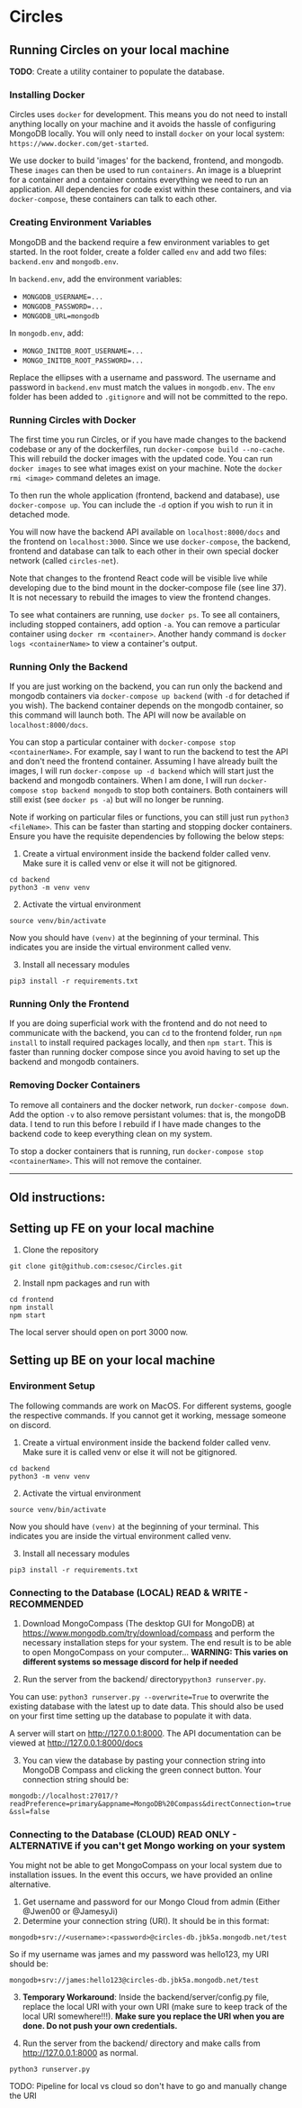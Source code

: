 # Circles

## Running Circles on your local machine

**TODO**: Create a utility container to populate the database.

### Installing Docker

Circles uses `docker` for development. This means you do not need to install anything locally on your machine and it avoids the hassle of configuring MongoDB locally. You will only need to install `docker` on your local system: `https://www.docker.com/get-started`.

We use docker to build 'images' for the backend, frontend, and mongodb. These `images` can then be used to run `containers`. An image is a blueprint for a container and a container contains everything we need to run an application. All dependencies for code exist within these containers, and via `docker-compose`, these containers can talk to each other.

### Creating Environment Variables

MongoDB and the backend require a few environment variables to get started. In the root folder, create a folder called `env` and add two files: `backend.env` and `mongodb.env`. 

In `backend.env`, add the environment variables:
- `MONGODB_USERNAME=...`
- `MONGODB_PASSWORD=...`
- `MONGODB_URL=mongodb`

In `mongodb.env`, add:
- `MONGO_INITDB_ROOT_USERNAME=...`
- `MONGO_INITDB_ROOT_PASSWORD=...`

Replace the ellipses with a username and password. The username and password in `backend.env` must match the values in `mongodb.env`. The `env` folder has been added to `.gitignore` and will not be committed to the repo. 

### Running Circles with Docker

The first time you run Circles, or if you have made changes to the backend codebase or any of the dockerfiles, run `docker-compose build --no-cache`. This will rebuild the docker images with the updated code. You can run `docker images` to see what images exist on your machine. Note the `docker rmi <image>` command deletes an image.

To then run the whole application (frontend, backend and database), use `docker-compose up`. You can include the `-d` option if you wish to run it in detached mode. 

You will now have the backend API available on `localhost:8000/docs` and the frontend on `localhost:3000`. Since we use `docker-compose`, the backend, frontend and database can talk to each other in their own special docker network (called `circles-net`).

Note that changes to the frontend React code will be visible live while developing due to the bind mount in the docker-compose file (see line 37). It is not necessary to rebuild the images to view the frontend changes.

To see what containers are running, use `docker ps`. To see all containers, including stopped containers, add option `-a`. You can remove a particular container using `docker rm <container>`. Another handy command is `docker logs <containerName>` to view a container's output.

### Running Only the Backend

If you are just working on the backend, you can run only the backend and mongodb containers via `docker-compose up backend` (with `-d` for detached if you wish). The backend container depends on the mongodb container, so this command will launch both. The API will now be available on `localhost:8000/docs`. 

You can stop a particular container with `docker-compose stop <containerName>`. For example, say I want to run the backend to test the API and don't need the frontend container. Assuming I have already built the images, I will run `docker-compose up -d backend` which will start just the backend and mongodb containers. When I am done, I will run `docker-compose stop backend mongodb` to stop both containers. Both containers will still exist (see `docker ps -a`) but will no longer be running.

Note if working on particular files or functions, you can still just run `python3 <fileName>`. This can be faster than starting and stopping docker containers. Ensure you have the requisite dependencies by following the below steps:

1. Create a virtual environment inside the backend folder called venv. Make sure it is called venv or else it will not be gitignored.
```
cd backend
python3 -m venv venv
```
2. Activate the virtual environment
```
source venv/bin/activate
```
Now you should have `(venv)` at the beginning of your terminal. This indicates you are inside the virtual environment called venv.

3. Install all necessary modules
```
pip3 install -r requirements.txt
```

### Running Only the Frontend

If you are doing superficial work with the frontend and do not need to communicate with the backend, you can `cd` to the frontend folder, run `npm install` to install required packages locally, and then `npm start`. This is faster than running docker compose since you avoid having to set up the backend and mongodb containers.

### Removing Docker Containers

To remove all containers and the docker network, run `docker-compose down`. Add the option `-v` to also remove persistant volumes: that is, the mongoDB data. I tend to run this before I rebuild if I have made changes to the backend code to keep everything clean on my system.

To stop a docker containers that is running, run `docker-compose stop <containerName>`. This will not remove the container.

***
## Old instructions:

## Setting up FE on your local machine 

1. Clone the repository 

```
git clone git@github.com:csesoc/Circles.git
```

2. Install npm packages and run with 

```
cd frontend
npm install 
npm start
``` 

The local server should open on port 3000 now. 

## Setting up BE on your local machine

### Environment Setup
The following commands are work on MacOS. For different systems, google the respective commands. If you cannot get it working, message someone on discord.

1. Create a virtual environment inside the backend folder called venv. Make sure it is called venv or else it will not be gitignored.
```
cd backend
python3 -m venv venv
```
2. Activate the virtual environment
```
source venv/bin/activate
```
Now you should have `(venv)` at the beginning of your terminal. This indicates you are inside the virtual environment called venv.

3. Install all necessary modules
```
pip3 install -r requirements.txt
```

### Connecting to the Database (LOCAL) READ & WRITE - RECOMMENDED
1. Download MongoCompass (The desktop GUI for MongoDB) at https://www.mongodb.com/try/download/compass and perform the necessary installation steps for your system. The end result is to be able to open MongoCompass on your computer... **WARNING: This varies on different systems so message discord for help if needed**

2. Run the server from the backend/ directory```python3 runserver.py```.

You can use: ```python3 runserver.py --overwrite=True``` to overwrite the existing database with the latest up to date data. This should also be used on your first time setting up the database to populate it with data.

A server will start on http://127.0.0.1:8000. The API documentation can be viewed at http://127.0.0.1:8000/docs

3. You can view the database by pasting your connection string into MongoDB Compass and clicking the green connect button. Your connection string should be:

```mongodb://localhost:27017/?readPreference=primary&appname=MongoDB%20Compass&directConnection=true&ssl=false```


### Connecting to the Database (CLOUD) READ ONLY - ALTERNATIVE if you can't get Mongo working on your system
You might not be able to get MongoCompass on your local system due to installation issues. In the event this occurs, we have provided an online alternative.

1. Get username and password for our Mongo Cloud from admin (Either @Jwen00 or @JamesyJi)
2. Determine your connection string (URI). It should be in this format:

```
mongodb+srv://<username>:<password>@circles-db.jbk5a.mongodb.net/test
```

So if my username was james and my password was hello123, my URI should be:

```
mongodb+srv://james:hello123@circles-db.jbk5a.mongodb.net/test
```

3. **Temporary Workaround**: Inside the backend/server/config.py file, replace the local URI with your own URI (make sure to keep track of the local URI somewhere!!!). **Make sure you replace the URI when you are done. Do not push your own credentials.**

4. Run the server from the backend/ directory and make calls from http://127.0.0.1:8000 as normal.

```python3 runserver.py```


TODO: Pipeline for local vs cloud so don't have to go and manually change the URI
